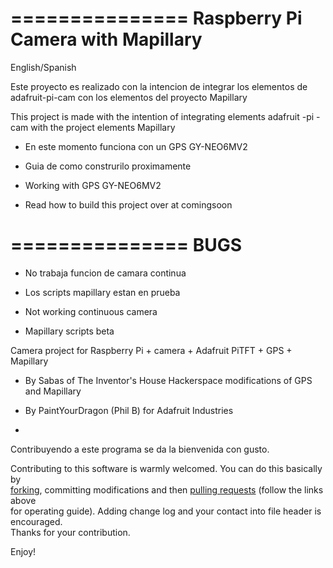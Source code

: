 ===============
**Raspberry Pi Camera with Mapillary**
===============
English/Spanish<br>

Este proyecto es realizado con la intencion de integrar los elementos de 
adafruit-pi-cam con los elementos del proyecto Mapillary<br>

This project is made with the intention of integrating elements
adafruit -pi -cam with the project elements Mapillary<br>

* En este momento funciona con un GPS GY-NEO6MV2<br>
* Guia de como construrilo proximamente<br>

* Working with GPS GY-NEO6MV2<br>
* Read how to build this project over at comingsoon<br>

===============
**BUGS**<br>
===============
* No trabaja funcion de camara continua <br>
* Los scripts mapillary estan en prueba <br>

* Not working continuous camera <br>
* Mapillary scripts beta<br>

Camera project for Raspberry Pi + camera + Adafruit PiTFT + GPS + Mapillary<br>

* By Sabas of The Inventor's House Hackerspace modifications of GPS and Mapillary<br>

* By PaintYourDragon (Phil B) for Adafruit Industries<br>
* 

Contribuyendo a este programa se da la bienvenida con gusto.<br>

Contributing to this software is warmly welcomed. You can do this basically by<br>
[forking](https://help.github.com/articles/fork-a-repo), committing modifications and then [pulling requests](https://help.github.com/articles/using-pull-requests) (follow the links above<br>
for operating guide). Adding change log and your contact into file header is encouraged.<br>
Thanks for your contribution.

Enjoy!
